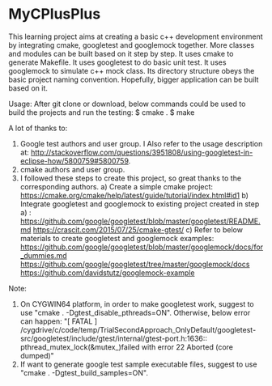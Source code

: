 # MyCPlusPlus
This learning project aims at creating a basic c++ development environment by integrating cmake, googletest and googlemock together.
More classes and modules can be built based on it step by step. 
It uses cmake to generate Makefile.
It uses googletest to do basic unit test.
It uses googlemock to simulate c++ mock class. 
Its directory structure obeys the basic project naming convention. Hopefully, bigger application can be built based on it.

Usage:
After git clone or download, below commands could be used to build the projects and run the testing:
$ cmake .
$ make

A lot of thanks to:
1) Google test authors and user group. 
I Also refer to the usage description at: 
http://stackoverflow.com/questions/3951808/using-googletest-in-eclipse-how/5800759#5800759.
2) cmake authors and user group.
3) I followed these steps to create this project, so great thanks to the corresponding authors.
   a) Create a simple cmake project:
      https://cmake.org/cmake/help/latest/guide/tutorial/index.html#id1
   b) Integrate googletest and googlemock to existing project created in step a) :
      https://github.com/google/googletest/blob/master/googletest/README.md 
      https://crascit.com/2015/07/25/cmake-gtest/
   c) Refer to below materials to create googletest and googlemock examples:
      https://github.com/google/googletest/blob/master/googlemock/docs/for_dummies.md
      https://github.com/google/googletest/tree/master/googlemock/docs
      https://github.com/davidstutz/googlemock-example

Note:
1) On CYGWIN64 platform, in order to make googletest work, suggest to use "cmake . -Dgtest_disable_pthreads=ON".
Otherwise, below error can happen:
"[ FATAL ] /cygdrive/c/code/temp/TrialSecondApproach_OnlyDefault/googletest-src/googletest/include/gtest/internal/gtest-port.h:1636:: pthread_mutex_lock(&mutex_)failed with error 22
Aborted (core dumped)"
2) If want to generate google test sample executable files, suggest to use "cmake . -Dgtest_build_samples=ON".


